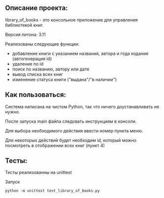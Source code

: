 ## Описание проекта:
library_of_books - это консольное приложение для управления библиотекой книг.

Версия питона: 3.11

Реализованы следующие функции:
- добавление книги с указанием названия, автора и года издания (автогенерация id)
- удаление по id
- поиск по названию, автору или дате
- вывод списка всех книг
- изменение статуса книги ("выдана"/"в наличии")


## Как пользоваться:
Система написана на чистом Python, так что ничего доустанавливать не нужно.

После запуска main файла следовать инструкциям в консоли.

Для выбора необходимого действия ввести номер пункта меню.

Для некоторых действий будет необходим id, который можно посмотреть в отображении всех книг (пункт 4)

## Тесты:
Тесты реализованны на unittest

Запуск
```
python -m unittest test_library_of_books.py
```